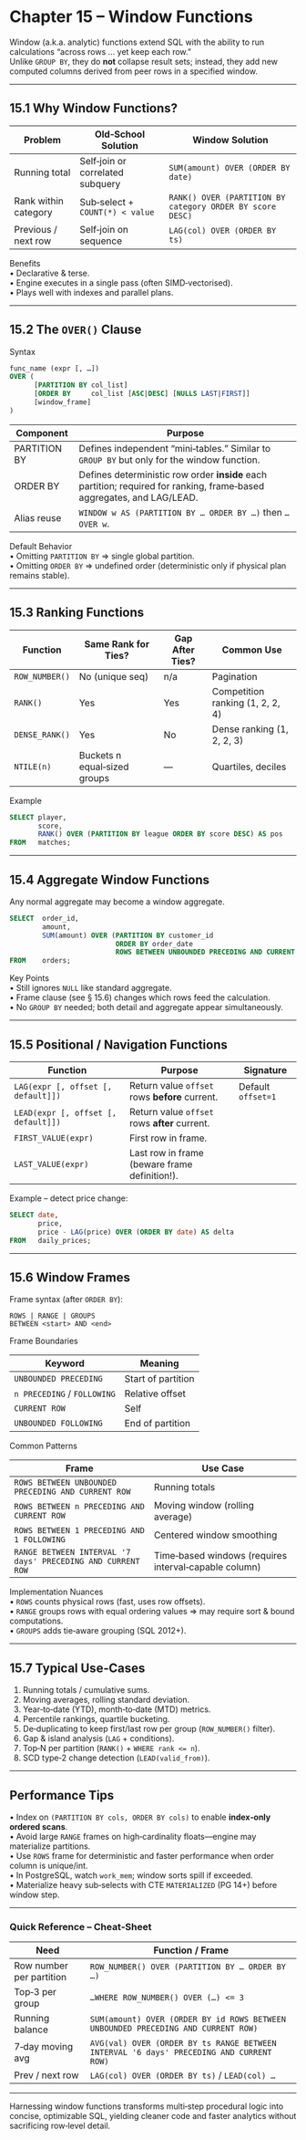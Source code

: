 # Chapter 15 – Window Functions

Window (a.k.a. analytic) functions extend SQL with the ability to run calculations “across rows … yet keep each row.”  
Unlike `GROUP BY`, they do **not** collapse result sets; instead, they add new computed columns derived from peer rows in a specified window.

---

## 15.1  Why Window Functions?

Problem | Old‑School Solution | Window Solution
--------|--------------------|----------------
Running total | Self‑join or correlated subquery | `SUM(amount) OVER (ORDER BY date)`
Rank within category | Sub‑select + `COUNT(*) < value` | `RANK() OVER (PARTITION BY category ORDER BY score DESC)`
Previous / next row | Self‑join on sequence | `LAG(col) OVER (ORDER BY ts)`

Benefits  
• Declarative & terse.  
• Engine executes in a single pass (often SIMD‑vectorised).  
• Plays well with indexes and parallel plans.

---

## 15.2  The `OVER()` Clause

Syntax  
```sql
func_name (expr [, …]) 
OVER (
      [PARTITION BY col_list]
      [ORDER BY     col_list [ASC|DESC] [NULLS LAST|FIRST]]
      [window_frame]
)
```

Component | Purpose
-----------|--------
PARTITION BY | Defines independent “mini‑tables.” Similar to `GROUP BY` but only for the window function.
ORDER BY     | Defines deterministic row order **inside** each partition; required for ranking, frame‑based aggregates, and LAG/LEAD.
Alias reuse  | `WINDOW w AS (PARTITION BY … ORDER BY …)` then `… OVER w`.

Default Behavior  
• Omitting `PARTITION BY` ⇒ single global partition.  
• Omitting `ORDER BY` ⇒ undefined order (deterministic only if physical plan remains stable).

---

## 15.3  Ranking Functions  

Function | Same Rank for Ties? | Gap After Ties? | Common Use
---------|--------------------|-----------------|------------
`ROW_NUMBER()` | No (unique seq) | n/a | Pagination
`RANK()`       | Yes            | Yes | Competition ranking (1, 2, 2, 4)
`DENSE_RANK()` | Yes            | No  | Dense ranking (1, 2, 2, 3)
`NTILE(n)`     | Buckets n equal‑sized groups | — | Quartiles, deciles

Example  
```sql
SELECT player,
       score,
       RANK() OVER (PARTITION BY league ORDER BY score DESC) AS pos
FROM   matches;
```

---

## 15.4  Aggregate Window Functions  

Any normal aggregate may become a window aggregate.

```sql
SELECT  order_id,
        amount,
        SUM(amount) OVER (PARTITION BY customer_id
                          ORDER BY order_date
                          ROWS BETWEEN UNBOUNDED PRECEDING AND CURRENT ROW) AS running_total
FROM    orders;
```

Key Points  
• Still ignores `NULL` like standard aggregate.  
• Frame clause (see § 15.6) changes which rows feed the calculation.  
• No `GROUP BY` needed; both detail and aggregate appear simultaneously.

---

## 15.5  Positional / Navigation Functions  

Function | Purpose | Signature
---------|---------|----------
`LAG(expr [, offset [, default]])`  | Return value `offset` rows **before** current. | Default `offset=1`
`LEAD(expr [, offset [, default]])` | Return value `offset` rows **after** current. |
`FIRST_VALUE(expr)` | First row in frame. |
`LAST_VALUE(expr)`  | Last row in frame (beware frame definition!). |

Example – detect price change:  
```sql
SELECT date,
       price,
       price - LAG(price) OVER (ORDER BY date) AS delta
FROM   daily_prices;
```

---

## 15.6  Window Frames

Frame syntax (after `ORDER BY`):

```
ROWS | RANGE | GROUPS
BETWEEN <start> AND <end>
```

Frame Boundaries  

Keyword | Meaning
--------|--------
`UNBOUNDED PRECEDING` | Start of partition
`n PRECEDING` / `FOLLOWING` | Relative offset
`CURRENT ROW` | Self
`UNBOUNDED FOLLOWING` | End of partition

Common Patterns  

Frame | Use Case
------|---------
`ROWS BETWEEN UNBOUNDED PRECEDING AND CURRENT ROW` | Running totals
`ROWS BETWEEN n PRECEDING AND CURRENT ROW` | Moving window (rolling average)
`ROWS BETWEEN 1 PRECEDING AND 1 FOLLOWING` | Centered window smoothing
`RANGE BETWEEN INTERVAL '7 days' PRECEDING AND CURRENT ROW` | Time‑based windows (requires interval‑capable column)

Implementation Nuances  
• `ROWS` counts physical rows (fast, uses row offsets).  
• `RANGE` groups rows with equal ordering values ⇒ may require sort & bound computations.  
• `GROUPS` adds tie‑aware grouping (SQL 2012+).

---

## 15.7  Typical Use‑Cases

1. Running totals / cumulative sums.  
2. Moving averages, rolling standard deviation.  
3. Year‑to‑date (YTD), month‑to‑date (MTD) metrics.  
4. Percentile rankings, quartile bucketing.  
5. De‑duplicating to keep first/last row per group (`ROW_NUMBER()` filter).  
6. Gap & island analysis (`LAG` + conditions).  
7. Top‑N per partition (`RANK()` + `WHERE rank <= n`).  
8. SCD type‑2 change detection (`LEAD(valid_from)`).

---

## Performance Tips

• Index on `(PARTITION BY cols, ORDER BY cols)` to enable **index‑only ordered scans**.  
• Avoid large `RANGE` frames on high‑cardinality floats—engine may materialize partitions.  
• Use `ROWS` frame for deterministic and faster performance when order column is unique/int.  
• In PostgreSQL, watch `work_mem`; window sorts spill if exceeded.  
• Materialize heavy sub‑selects with CTE `MATERIALIZED` (PG 14+) before window step.

---

### Quick Reference – Cheat‑Sheet

Need | Function / Frame
----|-----------------
Row number per partition | `ROW_NUMBER() OVER (PARTITION BY … ORDER BY …)`
Top‑3 per group | `…WHERE ROW_NUMBER() OVER (…) <= 3`
Running balance | `SUM(amount) OVER (ORDER BY id ROWS BETWEEN UNBOUNDED PRECEDING AND CURRENT ROW)`
7‑day moving avg | `AVG(val) OVER (ORDER BY ts RANGE BETWEEN INTERVAL '6 days' PRECEDING AND CURRENT ROW)`
Prev / next row | `LAG(col) OVER (ORDER BY ts)` / `LEAD(col) …`

---

Harnessing window functions transforms multi‑step procedural logic into concise, optimizable SQL, yielding cleaner code and faster analytics without sacrificing row‑level detail.